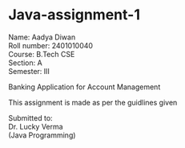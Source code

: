 # Java-assignment-1
Name: Aadya Diwan  
Roll number: 2401010040  
Course: B.Tech CSE  
Section: A  
Semester: III  

Banking Application for Account Management  

This assignment is made as per the guidlines given  

Submitted to:  
Dr. Lucky Verma  
(Java Programming)  

